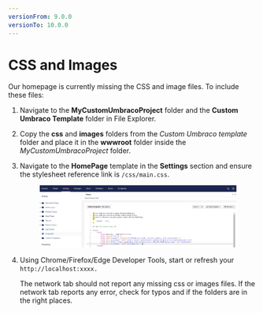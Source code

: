 ```yaml
---
versionFrom: 9.0.0
versionTo: 10.0.0
---
```


# CSS and Images

Our homepage is currently missing the CSS and image files. To include these files:

1. Navigate to the **MyCustomUmbracoProject** folder and the **Custom Umbraco Template** folder in File Explorer.
2. Copy the **css** and **images** folders from the _Custom Umbraco template_ folder and place it in the **wwwroot** folder inside the _MyCustomUmbracoProject_ folder.
3.  Navigate to the **HomePage** template in the **Settings** section and ensure the stylesheet reference link is `/css/main.css`.\
    &#x20;

    <figure><img src="images/Master-Template.png" alt=""><figcaption></figcaption></figure>
4.  Using Chrome/Firefox/Edge Developer Tools, start or refresh your `http://localhost:xxxx.`

    The network tab should not report any missing css or images files. If the network tab reports any error, check for typos and if the folders are in the right places.
